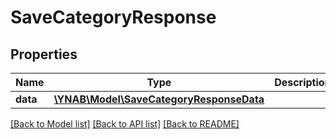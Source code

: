 # SaveCategoryResponse

## Properties
Name | Type | Description | Notes
------------ | ------------- | ------------- | -------------
**data** | [**\YNAB\Model\SaveCategoryResponseData**](SaveCategoryResponseData.md) |  | 

[[Back to Model list]](../../README.md#documentation-for-models) [[Back to API list]](../../README.md#documentation-for-api-endpoints) [[Back to README]](../../README.md)

